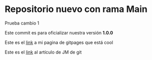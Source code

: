 # Repositorio nuevo con rama Main

Prueba cambio 1 

Este commit es para oficializar nuestra versión **1.0.0**

Este es el [link](https://marinahdev.github.io/git-yt-pt2/) a mi pagina de gitpages que está cool

Este es el [link](https://jonmircha.com/git) al artículo de JM de git